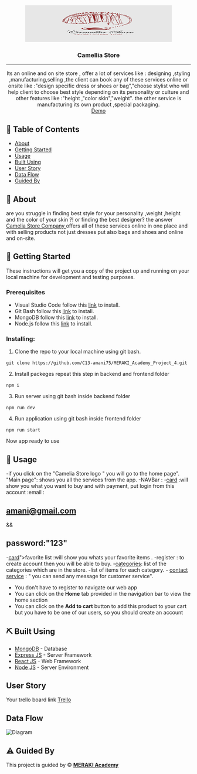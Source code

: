 <p align="center">
<a href="https://www.meraki-academy.org" target="_blank" rel="noopener noreferrer">
 <img width="400px" height="100px" src="./2.png" alt="Project logo">
 </a>
</p>

<h3 align="center">Camellia Store
</h3>

---

<p align="center"> Its an online and on site store , offer a lot of services like : designing  ,styling ,manufacturing,selling ,the client can book any of these services online or onsite like :"design specific dress or shoes or bag","choose stylist who will help client to choose best style depending on its personality or culture and other features like :"height ,"color skin","weight".
the other service is manufacturing its own product ,special packaging.
    <br> 
<a href=''>Demo</a>
    <br> 
</p>

## 📝 Table of Contents

- [About](#about)
- [Getting Started](#getting_started)
- [Usage](#usage)
- [Built Using](#built_using)
- [User Story](#user_story)
- [Data Flow](#data_flow)
- [Guided By](#guided_by)

## 🧐 About <a name = "about"></a>
are you struggle in finding best style for your personality ,weight ,height and the color of your skin ?! or finding the best designer?  the answer <a href="#">Camelia Store Company </a>offers all of these services online in one place and with selling products not just dresses put also bags and shoes and online and on-site.  
## 🏁 Getting Started <a name = "getting_started"></a>

These instructions will get you a copy of the project up and running on your local machine for development and testing purposes.

### Prerequisites

- Visual Studio Code follow this <a href=''>link</a> to install.
- Git Bash follow this <a href=''>link</a> to install.
- MongoDB follow this <a href=''>link</a> to install.
- Node.js follow this <a href=''>link</a> to install.

### Installing:

1. Clone the repo to your local machine using git bash.

```
git clone https://github.com/C13-amani75/MERAKI_Academy_Project_4.git
```

2. Install packeges repeat this step in backend and frontend folder

```
npm i
```

3. Run server using git bash inside backend folder

```
npm run dev
```

4. Run application using git bash inside frontend folder

```
npm run start
```

Now app ready to use

## 🎈 Usage <a name="usage"></a>
-if you click on the "Camelia Store logo " you will go to the home page".
"Main page": shows you all the services from the app.
           -NAVBar :
                   -<a href="http://localhost:3000/cardList">card</a> :will show you what you want to buy and with payment, put login from this account :email :<h2>amani@gmail.com</h2> && <h2>password:"123"</h2>
                   -<a href="http://localhost:3000//favoriteList">card</a>">favorite</a> list :will show you whats your favorite items .
                   -register : to create account then you will be able to buy.
           -<a href="http://localhost:3000//favoriteList">categories</a>: list of the categories which are in the store.
                    -list of items for each category.
          - <a href="http://localhost:3000/">contact service</a> : " you can send any message for customer service".







- You don't have to register to navigate our web app
- You can click on the **Home** tab provided in the navigation bar to view the home section
- You can click on the **Add to cart** button to add this product to your cart but you have to be one of our users, so you should create an account

## ⛏️ Built Using <a name = "built_using"></a>

- [MongoDB](https://www.mongodb.com/) - Database
- [Express JS](https://expressjs.com/) - Server Framework
- [React JS](https://https://reactjs.org/) - Web Framework
- [Node JS](https://nodejs.org/en/) - Server Environment

## User Story <a name = "#user_story"></a>

Your trello board link
<a href=''>Trello</a>

## Data Flow <a name = "#data_flow"></a>

<img width=200px height=200px src="https://cacoo.com/assets/site/img/templates/screenshots/er-database-diagram.png" alt="Diagram"></a>

## ⚠️ Guided By <a name = "guided_by"></a>

This project is guided by ©️ **[MERAKI Academy](https://www.meraki-academy.org)**